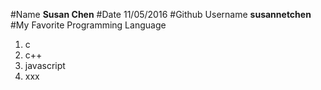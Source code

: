 #Name
**Susan Chen**
#Date
11/05/2016
#Github Username
**susannetchen**
#My Favorite Programming Language
1. c
2. c++
3. javascript
4. xxx
